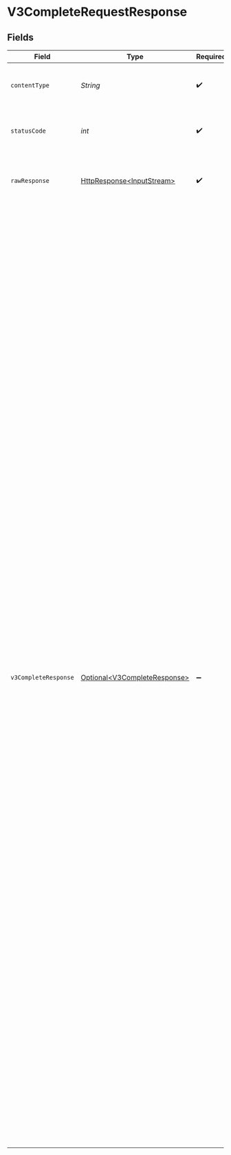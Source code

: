 # V3CompleteRequestResponse


## Fields

| Field                                                                                                                                                                                                                                                                                                                                                                                                                                                                                                                                                                                                                                                                                                                                                                                                                                                                                                                                                                                                                                                                                                                                                                                                                                                                                                                                                   | Type                                                                                                                                                                                                                                                                                                                                                                                                                                                                                                                                                                                                                                                                                                                                                                                                                                                                                                                                                                                                                                                                                                                                                                                                                                                                                                                                                    | Required                                                                                                                                                                                                                                                                                                                                                                                                                                                                                                                                                                                                                                                                                                                                                                                                                                                                                                                                                                                                                                                                                                                                                                                                                                                                                                                                                | Description                                                                                                                                                                                                                                                                                                                                                                                                                                                                                                                                                                                                                                                                                                                                                                                                                                                                                                                                                                                                                                                                                                                                                                                                                                                                                                                                             | Example                                                                                                                                                                                                                                                                                                                                                                                                                                                                                                                                                                                                                                                                                                                                                                                                                                                                                                                                                                                                                                                                                                                                                                                                                                                                                                                                                 |
| ------------------------------------------------------------------------------------------------------------------------------------------------------------------------------------------------------------------------------------------------------------------------------------------------------------------------------------------------------------------------------------------------------------------------------------------------------------------------------------------------------------------------------------------------------------------------------------------------------------------------------------------------------------------------------------------------------------------------------------------------------------------------------------------------------------------------------------------------------------------------------------------------------------------------------------------------------------------------------------------------------------------------------------------------------------------------------------------------------------------------------------------------------------------------------------------------------------------------------------------------------------------------------------------------------------------------------------------------------- | ------------------------------------------------------------------------------------------------------------------------------------------------------------------------------------------------------------------------------------------------------------------------------------------------------------------------------------------------------------------------------------------------------------------------------------------------------------------------------------------------------------------------------------------------------------------------------------------------------------------------------------------------------------------------------------------------------------------------------------------------------------------------------------------------------------------------------------------------------------------------------------------------------------------------------------------------------------------------------------------------------------------------------------------------------------------------------------------------------------------------------------------------------------------------------------------------------------------------------------------------------------------------------------------------------------------------------------------------------- | ------------------------------------------------------------------------------------------------------------------------------------------------------------------------------------------------------------------------------------------------------------------------------------------------------------------------------------------------------------------------------------------------------------------------------------------------------------------------------------------------------------------------------------------------------------------------------------------------------------------------------------------------------------------------------------------------------------------------------------------------------------------------------------------------------------------------------------------------------------------------------------------------------------------------------------------------------------------------------------------------------------------------------------------------------------------------------------------------------------------------------------------------------------------------------------------------------------------------------------------------------------------------------------------------------------------------------------------------------- | ------------------------------------------------------------------------------------------------------------------------------------------------------------------------------------------------------------------------------------------------------------------------------------------------------------------------------------------------------------------------------------------------------------------------------------------------------------------------------------------------------------------------------------------------------------------------------------------------------------------------------------------------------------------------------------------------------------------------------------------------------------------------------------------------------------------------------------------------------------------------------------------------------------------------------------------------------------------------------------------------------------------------------------------------------------------------------------------------------------------------------------------------------------------------------------------------------------------------------------------------------------------------------------------------------------------------------------------------------- | ------------------------------------------------------------------------------------------------------------------------------------------------------------------------------------------------------------------------------------------------------------------------------------------------------------------------------------------------------------------------------------------------------------------------------------------------------------------------------------------------------------------------------------------------------------------------------------------------------------------------------------------------------------------------------------------------------------------------------------------------------------------------------------------------------------------------------------------------------------------------------------------------------------------------------------------------------------------------------------------------------------------------------------------------------------------------------------------------------------------------------------------------------------------------------------------------------------------------------------------------------------------------------------------------------------------------------------------------------- |
| `contentType`                                                                                                                                                                                                                                                                                                                                                                                                                                                                                                                                                                                                                                                                                                                                                                                                                                                                                                                                                                                                                                                                                                                                                                                                                                                                                                                                           | *String*                                                                                                                                                                                                                                                                                                                                                                                                                                                                                                                                                                                                                                                                                                                                                                                                                                                                                                                                                                                                                                                                                                                                                                                                                                                                                                                                                | :heavy_check_mark:                                                                                                                                                                                                                                                                                                                                                                                                                                                                                                                                                                                                                                                                                                                                                                                                                                                                                                                                                                                                                                                                                                                                                                                                                                                                                                                                      | HTTP response content type for this operation                                                                                                                                                                                                                                                                                                                                                                                                                                                                                                                                                                                                                                                                                                                                                                                                                                                                                                                                                                                                                                                                                                                                                                                                                                                                                                           |                                                                                                                                                                                                                                                                                                                                                                                                                                                                                                                                                                                                                                                                                                                                                                                                                                                                                                                                                                                                                                                                                                                                                                                                                                                                                                                                                         |
| `statusCode`                                                                                                                                                                                                                                                                                                                                                                                                                                                                                                                                                                                                                                                                                                                                                                                                                                                                                                                                                                                                                                                                                                                                                                                                                                                                                                                                            | *int*                                                                                                                                                                                                                                                                                                                                                                                                                                                                                                                                                                                                                                                                                                                                                                                                                                                                                                                                                                                                                                                                                                                                                                                                                                                                                                                                                   | :heavy_check_mark:                                                                                                                                                                                                                                                                                                                                                                                                                                                                                                                                                                                                                                                                                                                                                                                                                                                                                                                                                                                                                                                                                                                                                                                                                                                                                                                                      | HTTP response status code for this operation                                                                                                                                                                                                                                                                                                                                                                                                                                                                                                                                                                                                                                                                                                                                                                                                                                                                                                                                                                                                                                                                                                                                                                                                                                                                                                            |                                                                                                                                                                                                                                                                                                                                                                                                                                                                                                                                                                                                                                                                                                                                                                                                                                                                                                                                                                                                                                                                                                                                                                                                                                                                                                                                                         |
| `rawResponse`                                                                                                                                                                                                                                                                                                                                                                                                                                                                                                                                                                                                                                                                                                                                                                                                                                                                                                                                                                                                                                                                                                                                                                                                                                                                                                                                           | [HttpResponse\<InputStream>](https://docs.oracle.com/en/java/javase/11/docs/api/java.net.http/java/net/http/HttpResponse.html)                                                                                                                                                                                                                                                                                                                                                                                                                                                                                                                                                                                                                                                                                                                                                                                                                                                                                                                                                                                                                                                                                                                                                                                                                          | :heavy_check_mark:                                                                                                                                                                                                                                                                                                                                                                                                                                                                                                                                                                                                                                                                                                                                                                                                                                                                                                                                                                                                                                                                                                                                                                                                                                                                                                                                      | Raw HTTP response; suitable for custom response parsing                                                                                                                                                                                                                                                                                                                                                                                                                                                                                                                                                                                                                                                                                                                                                                                                                                                                                                                                                                                                                                                                                                                                                                                                                                                                                                 |                                                                                                                                                                                                                                                                                                                                                                                                                                                                                                                                                                                                                                                                                                                                                                                                                                                                                                                                                                                                                                                                                                                                                                                                                                                                                                                                                         |
| `v3CompleteResponse`                                                                                                                                                                                                                                                                                                                                                                                                                                                                                                                                                                                                                                                                                                                                                                                                                                                                                                                                                                                                                                                                                                                                                                                                                                                                                                                                    | [Optional\<V3CompleteResponse>](../../models/components/V3CompleteResponse.md)                                                                                                                                                                                                                                                                                                                                                                                                                                                                                                                                                                                                                                                                                                                                                                                                                                                                                                                                                                                                                                                                                                                                                                                                                                                                          | :heavy_minus_sign:                                                                                                                                                                                                                                                                                                                                                                                                                                                                                                                                                                                                                                                                                                                                                                                                                                                                                                                                                                                                                                                                                                                                                                                                                                                                                                                                      | Successful request.                                                                                                                                                                                                                                                                                                                                                                                                                                                                                                                                                                                                                                                                                                                                                                                                                                                                                                                                                                                                                                                                                                                                                                                                                                                                                                                                     | {<br/>"next": {<br/>"done": "done"<br/>},<br/>"kyc": {<br/>"totalHits": 9,<br/>"amlTypeLists": [<br/>{<br/>"listHits": 7,<br/>"amlType": "amlType",<br/>"fields": [<br/>{<br/>"name": "name",<br/>"source": "source",<br/>"value": "value"<br/>},<br/>{<br/>"name": "name",<br/>"source": "source",<br/>"value": "value"<br/>}<br/>]<br/>},<br/>{<br/>"listHits": 7,<br/>"amlType": "amlType",<br/>"fields": [<br/>{<br/>"name": "name",<br/>"source": "source",<br/>"value": "value"<br/>},<br/>{<br/>"name": "name",<br/>"source": "source",<br/>"value": "value"<br/>}<br/>]<br/>}<br/>]<br/>},<br/>"success": true,<br/>"idv": {<br/>"multiCIPConfidence": "multiCIPConfidence",<br/>"dataSource2": {<br/>"cipConfidence": "cipConfidence",<br/>"reasonCodes": [<br/>"reasonCodes",<br/>"reasonCodes"<br/>],<br/>"address": {<br/>"distance": 6.027456183070403,<br/>"city": true,<br/>"streetNumber": 1,<br/>"street": true,<br/>"postalCode": true,<br/>"region": true,<br/>"addressScore": 0<br/>},<br/>"identifiers": {<br/>"last4": true,<br/>"dob": true,<br/>"ssn": true<br/>},<br/>"name": {<br/>"firstName": 5,<br/>"lastName": 5,<br/>"nameScore": 2<br/>},<br/>"email": {<br/>"emailAddress": true<br/>}<br/>},<br/>"dataSource1": {<br/>"cipConfidence": "cipConfidence",<br/>"reasonCodes": [<br/>"reasonCodes",<br/>"reasonCodes"<br/>],<br/>"address": {<br/>"distance": 6.027456183070403,<br/>"city": true,<br/>"streetNumber": 1,<br/>"street": true,<br/>"postalCode": true,<br/>"region": true,<br/>"addressScore": 0<br/>},<br/>"identifiers": {<br/>"last4": true,<br/>"dob": true,<br/>"ssn": true<br/>},<br/>"name": {<br/>"firstName": 5,<br/>"lastName": 5,<br/>"nameScore": 2<br/>},<br/>"email": {<br/>"emailAddress": true<br/>}<br/>}<br/>}<br/>} |